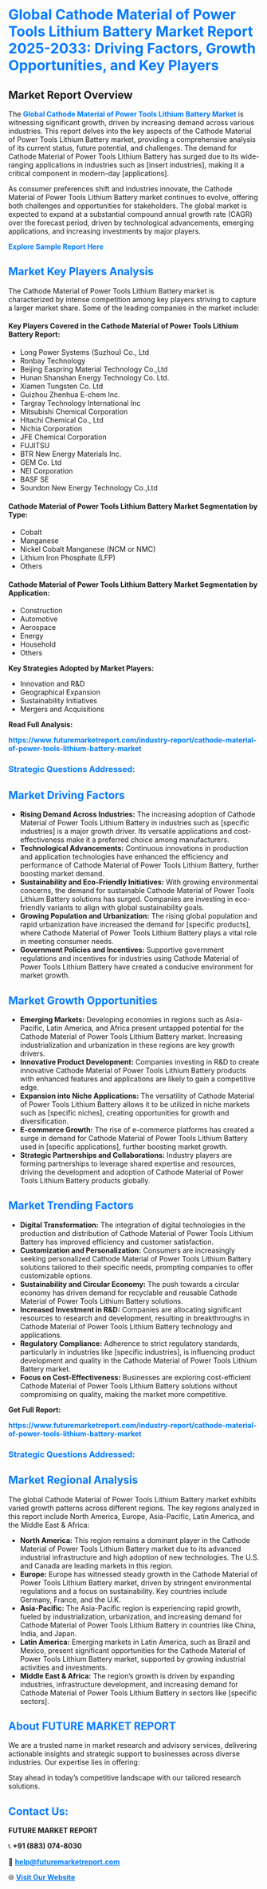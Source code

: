 <h1 style="color: #007BFF;">Global Cathode Material of Power Tools Lithium Battery Market Report 2025-2033: Driving Factors, Growth Opportunities, and Key Players</h1>

<section id="overview">
<h2>Market Report Overview</h2>
<p>The <a href="https://www.futuremarketreport.com/industry-report/cathode-material-of-power-tools-lithium-battery-market" style="color: #007BFF; text-decoration: none;"><strong>Global Cathode Material of Power Tools Lithium Battery Market</strong></a> is witnessing significant growth, driven by increasing demand across various industries. This report delves into the key aspects of the Cathode Material of Power Tools Lithium Battery market, providing a comprehensive analysis of its current status, future potential, and challenges. The demand for Cathode Material of Power Tools Lithium Battery has surged due to its wide-ranging applications in industries such as [insert industries], making it a critical component in modern-day [applications].</p>
<p>As consumer preferences shift and industries innovate, the Cathode Material of Power Tools Lithium Battery market continues to evolve, offering both challenges and opportunities for stakeholders. The global market is expected to expand at a substantial compound annual growth rate (CAGR) over the forecast period, driven by technological advancements, emerging applications, and increasing investments by major players.</p>
</section>

<section id="overview">
<p><a href="https://www.futuremarketreport.com/request-sample/reportId=59169" style="color: #007BFF; text-decoration: none;"><strong>Explore Sample Report Here</strong></a></p>
</section>

<section id="key-players">
<h2 style="color: #007BFF;">Market Key Players Analysis</h2>
<p>The Cathode Material of Power Tools Lithium Battery market is characterized by intense competition among key players striving to capture a larger market share. Some of the leading companies in the market include:</p>
<h4>Key Players Covered in the Cathode Material of Power Tools Lithium Battery Report:</h4>
<ul><li>Long Power Systems (Suzhou) Co., Ltd</li><li>Ronbay Technology</li><li>Beijing Easpring Material Technology Co.,Ltd</li><li>Hunan Shanshan Energy Technology Co. Ltd.</li><li>Xiamen Tungsten Co. Ltd</li><li>Guizhou Zhenhua E-chem Inc.</li><li>Targray Technology International Inc</li><li>Mitsubishi Chemical Corporation</li><li>Hitachi Chemical Co., Ltd</li><li>Nichia Corporation</li><li>JFE Chemical Corporation</li><li>FUJITSU</li><li>BTR New Energy Materials Inc.</li><li>GEM Co. Ltd</li><li>NEI Corporation</li><li>BASF SE</li><li>Soundon New Energy Technology Co.,Ltd</li></ul>
<h4>Cathode Material of Power Tools Lithium Battery Market Segmentation by Type:</h4>
<ul><li>Cobalt</li><li>Manganese</li><li>Nickel Cobalt Manganese (NCM or NMC)</li><li>Lithium Iron Phosphate (LFP)</li><li>Others</li></ul>

<h4>Cathode Material of Power Tools Lithium Battery Market Segmentation by Application:</h4>
<ul><li>Construction</li><li>Automotive</li><li>Aerospace</li><li>Energy</li><li>Household</li><li>Others</li></ul>
<p><strong>Key Strategies Adopted by Market Players:</strong></p>
<ul>
<li>Innovation and R&D</li>
<li>Geographical Expansion</li>
<li>Sustainability Initiatives</li>
<li>Mergers and Acquisitions</li>
</ul>
</section>

<section>
<p><strong>Read Full Analysis: </strong></p><a href="https://www.futuremarketreport.com/industry-report/cathode-material-of-power-tools-lithium-battery-market" style="color: #007BFF; text-decoration: none;"><strong>https://www.futuremarketreport.com/industry-report/cathode-material-of-power-tools-lithium-battery-market</strong></a>
<h3 style="color: #007BFF;">Strategic Questions Addressed:</h3>
</section>

<section id="driving-factors">
<h2 style="color: #007BFF;">Market Driving Factors</h2>
<ul>
<li><strong>Rising Demand Across Industries:</strong> The increasing adoption of Cathode Material of Power Tools Lithium Battery in industries such as [specific industries] is a major growth driver. Its versatile applications and cost-effectiveness make it a preferred choice among manufacturers.</li>
<li><strong>Technological Advancements:</strong> Continuous innovations in production and application technologies have enhanced the efficiency and performance of Cathode Material of Power Tools Lithium Battery, further boosting market demand.</li>
<li><strong>Sustainability and Eco-Friendly Initiatives:</strong> With growing environmental concerns, the demand for sustainable Cathode Material of Power Tools Lithium Battery solutions has surged. Companies are investing in eco-friendly variants to align with global sustainability goals.</li>
<li><strong>Growing Population and Urbanization:</strong> The rising global population and rapid urbanization have increased the demand for [specific products], where Cathode Material of Power Tools Lithium Battery plays a vital role in meeting consumer needs.</li>
<li><strong>Government Policies and Incentives:</strong> Supportive government regulations and incentives for industries using Cathode Material of Power Tools Lithium Battery have created a conducive environment for market growth.</li>
</ul>
</section>

<section id="growth-opportunities">
<h2 style="color: #007BFF;">Market Growth Opportunities</h2>
<ul>
<li><strong>Emerging Markets:</strong> Developing economies in regions such as Asia-Pacific, Latin America, and Africa present untapped potential for the Cathode Material of Power Tools Lithium Battery market. Increasing industrialization and urbanization in these regions are key growth drivers.</li>
<li><strong>Innovative Product Development:</strong> Companies investing in R&D to create innovative Cathode Material of Power Tools Lithium Battery products with enhanced features and applications are likely to gain a competitive edge.</li>
<li><strong>Expansion into Niche Applications:</strong> The versatility of Cathode Material of Power Tools Lithium Battery allows it to be utilized in niche markets such as [specific niches], creating opportunities for growth and diversification.</li>
<li><strong>E-commerce Growth:</strong> The rise of e-commerce platforms has created a surge in demand for Cathode Material of Power Tools Lithium Battery used in [specific applications], further boosting market growth.</li>
<li><strong>Strategic Partnerships and Collaborations:</strong> Industry players are forming partnerships to leverage shared expertise and resources, driving the development and adoption of Cathode Material of Power Tools Lithium Battery products globally.</li>
</ul>
</section>

<section id="trending-factors">
<h2 style="color: #007BFF;">Market Trending Factors</h2>
<ul>
<li><strong>Digital Transformation:</strong> The integration of digital technologies in the production and distribution of Cathode Material of Power Tools Lithium Battery has improved efficiency and customer satisfaction.</li>
<li><strong>Customization and Personalization:</strong> Consumers are increasingly seeking personalized Cathode Material of Power Tools Lithium Battery solutions tailored to their specific needs, prompting companies to offer customizable options.</li>
<li><strong>Sustainability and Circular Economy:</strong> The push towards a circular economy has driven demand for recyclable and reusable Cathode Material of Power Tools Lithium Battery solutions.</li>
<li><strong>Increased Investment in R&D:</strong> Companies are allocating significant resources to research and development, resulting in breakthroughs in Cathode Material of Power Tools Lithium Battery technology and applications.</li>
<li><strong>Regulatory Compliance:</strong> Adherence to strict regulatory standards, particularly in industries like [specific industries], is influencing product development and quality in the Cathode Material of Power Tools Lithium Battery market.</li>
<li><strong>Focus on Cost-Effectiveness:</strong> Businesses are exploring cost-efficient Cathode Material of Power Tools Lithium Battery solutions without compromising on quality, making the market more competitive.</li>
</ul>
</section>

<section>
<p><strong>Get Full Report: </strong></p><a href="https://www.futuremarketreport.com/industry-report/cathode-material-of-power-tools-lithium-battery-market" style="color: #007BFF; text-decoration: none;"><strong>https://www.futuremarketreport.com/industry-report/cathode-material-of-power-tools-lithium-battery-market</strong></a>
<h3 style="color: #007BFF;">Strategic Questions Addressed:</h3>
</section>


<section id="regional-analysis">
<h2 style="color: #007BFF;">Market Regional Analysis</h2>
<p>The global Cathode Material of Power Tools Lithium Battery market exhibits varied growth patterns across different regions. The key regions analyzed in this report include North America, Europe, Asia-Pacific, Latin America, and the Middle East & Africa:</p>
<ul>
<li><strong>North America:</strong> This region remains a dominant player in the Cathode Material of Power Tools Lithium Battery market due to its advanced industrial infrastructure and high adoption of new technologies. The U.S. and Canada are leading markets in this region.</li>
<li><strong>Europe:</strong> Europe has witnessed steady growth in the Cathode Material of Power Tools Lithium Battery market, driven by stringent environmental regulations and a focus on sustainability. Key countries include Germany, France, and the U.K.</li>
<li><strong>Asia-Pacific:</strong> The Asia-Pacific region is experiencing rapid growth, fueled by industrialization, urbanization, and increasing demand for Cathode Material of Power Tools Lithium Battery in countries like China, India, and Japan.</li>
<li><strong>Latin America:</strong> Emerging markets in Latin America, such as Brazil and Mexico, present significant opportunities for the Cathode Material of Power Tools Lithium Battery market, supported by growing industrial activities and investments.</li>
<li><strong>Middle East & Africa:</strong> The region’s growth is driven by expanding industries, infrastructure development, and increasing demand for Cathode Material of Power Tools Lithium Battery in sectors like [specific sectors].</li>
</ul>
</section>

<footer>
<h2 style="color: #007BFF;">About FUTURE MARKET REPORT</h2>
<p>We are a trusted name in market research and advisory services, delivering actionable insights and strategic support to businesses across diverse industries. Our expertise lies in offering:</p>

<p>Stay ahead in today’s competitive landscape with our tailored research solutions.</p>

<h2 style="color: #007BFF;">Contact Us:</h2>
<p><strong>FUTURE MARKET REPORT</strong></p>
<p>📞 <strong>+91 (883) 074-8030</strong></p>
<p>📧 <strong><a href="mailto:help@futuremarketreport.com" style="color: #007BFF;">help@futuremarketreport.com</a></strong></p>
<p>🌐 <strong><a href="https://www.futuremarketreport.com/" style="color: #007BFF;">Visit Our Website</a></strong></p>
</footer>